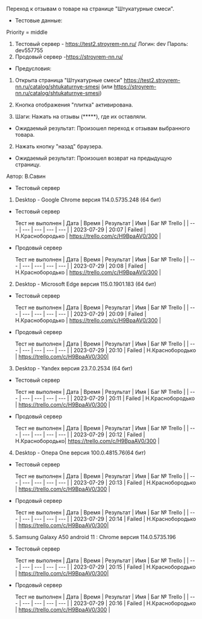 Переход к отзывам о товаре на странице "Штукатурные смеси".

* Тестовые данные: 

Priority = middle

1. Тестовый сервер - https://test2.stroyrem-nn.ru/
Логин: dev
Пароль: dev557755
2. Продовый сервер -https://stroyrem-nn.ru/

* Предусловия:
1. Открыта страница "Штукатурные смеси" https://test2.stroyrem-nn.ru/catalog/shtukaturnye-smesi (или https://stroyrem-nn.ru/catalog/shtukaturnye-smesi)
2. Кнопка отображения "плитка" активирована.

1. Шаги:
Нажать на отзывы (*****), где их оставляли.

* Ожидаемый результат:
Произошел переход к отзывам выбранного товара.

2. Нажать кнопку "назад" браузера.

* Ожидаемый результат:
Произошел возврат на предыдущую страницу.

Автор: В.Савин

* Тестовый сервер 

1. Desktop - Google Chrome версия 114.0.5735.248 (64 бит) 

* Тестовый сервер 

  Тест не выполнен
| Дата | Время | Результат | Имя | Баг № Trello |
| --- | --- | --- | --- | --- |
| 2023-07-29 | 20:07 | Failed | Н.Краснобородько | https://trello.com/c/H9BpaAV0/300 | 

* Продовый сервер

  Тест не выполнен
| Дата | Время | Результат | Имя | Баг № Trello |
| --- | --- | --- | --- | --- |
| 2023-07-29 | 20:08 | Failed | Н.Краснобородько | https://trello.com/c/H9BpaAV0/300 | 


2. Desktop - Microsoft Edge версия 115.0.1901.183 (64 бит)

* Тестовый сервер

  Тест не выполнен
| Дата | Время | Результат | Имя | Баг № Trello |
| --- | --- | --- | --- | --- |
| 2023-07-29 | 20:09 | Failed | Н.Краснобородько | https://trello.com/c/H9BpaAV0/300 | 

* Продовый сервер

  Тест не выполнен
| Дата | Время | Результат | Имя | Баг № Trello |
| --- | --- | --- | --- | --- |
| 2023-07-29 | 20:10 | Failed | Н.Краснобородько | https://trello.com/c/H9BpaAV0/300| 


3. Desktop - Yandex версия 23.7.0.2534 (64 бит)

* Тестовый сервер 

  Тест не выполнен
| Дата | Время | Результат | Имя | Баг № Trello |
| --- | --- | --- | --- | --- |
| 2023-07-29 | 20:11 | Failed | Н.Краснобородько | https://trello.com/c/H9BpaAV0/300 | 

* Продовый сервер

  Тест не выполнен
| Дата | Время | Результат | Имя | Баг № Trello |
| --- | --- | --- | --- | --- |
| 2023-07-29 | 20:12 | Failed | Н.Краснобородько| https://trello.com/c/H9BpaAV0/300 | 


4. Desktop - Опера One версия 100.0.4815.76(64 бит)

* Тестовый сервер  

  Тест не выполнен
| Дата | Время | Результат | Имя | Баг № Trello |
| --- | --- | --- | --- | --- |
| 2023-07-29 | 20:13 | Failed | Н.Краснобородько | https://trello.com/c/H9BpaAV0/300 | 

* Продовый сервер

  Тест не выполнен
| Дата | Время | Результат | Имя | Баг № Trello |
| --- | --- | --- | --- | --- |
| 2023-07-29 | 20:14 | Failed | Н.Краснобородько | https://trello.com/c/H9BpaAV0/300|


5. Samsung Galaxy A50 аndroid 11 : Chrome версия 114.0.5735.196

* Тестовый сервер
  
  Тест не выполнен
| Дата | Время | Результат | Имя | Баг № Trello |
| --- | --- | --- | --- | --- |
| 2023-07-29 | 20:15 | Failed | Н.Краснобородько | https://trello.com/c/H9BpaAV0/300| 

* Продовый сервер

  Тест не выполнен
| Дата | Время | Результат | Имя | Баг № Trello |
| --- | --- | --- | --- | --- |
| 2023-07-29 | 20:16 | Failed | Н.Краснобородько | https://trello.com/c/H9BpaAV0/300 |